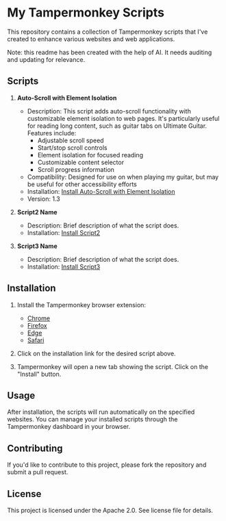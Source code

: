 # My Tampermonkey Scripts

This repository contains a collection of Tampermonkey scripts that I've created to enhance various websites and web applications.

Note: this readme has been created with the help of AI.  It needs auditing and updating for relevance.

## Scripts

1. **Auto-Scroll with Element Isolation**
   - Description: This script adds auto-scroll functionality with customizable element isolation to web pages. It's particularly useful for reading long content, such as guitar tabs on Ultimate Guitar. Features include:
     - Adjustable scroll speed
     - Start/stop scroll controls
     - Element isolation for focused reading
     - Customizable content selector
     - Scroll progress information
   - Compatibility: Designed for use on when playing my guitar, but may be useful for other accessibility efforts
   - Installation: [Install Auto-Scroll with Element Isolation](https://github.com/superbuddy22121/tampermonkeyscripts/blob/main/scripts/Auto-Scroll%20with%20Element%20Isolation%20(Complete)-1.3.user.js)
   - Version: 1.3

2. **Script2 Name**
   - Description: Brief description of what the script does.
   - Installation: [Install Script2](https://gitlab.com/your-username/your-repo/-/raw/main/scripts/script2.user.js)

3. **Script3 Name**
   - Description: Brief description of what the script does.
   - Installation: [Install Script3](https://gitlab.com/your-username/your-repo/-/raw/main/scripts/script3.user.js)

## Installation

1. Install the Tampermonkey browser extension:
   - [Chrome](https://chrome.google.com/webstore/detail/tampermonkey/dhdgffkkebhmkfjojejmpbldmpobfkfo)
   - [Firefox](https://addons.mozilla.org/en-US/firefox/addon/tampermonkey/)
   - [Edge](https://microsoftedge.microsoft.com/addons/detail/tampermonkey/iikmkjmpaadaobahmlepeloendndfphd)
   - [Safari](https://apps.apple.com/us/app/tampermonkey/id1482490089)

2. Click on the installation link for the desired script above.

3. Tampermonkey will open a new tab showing the script. Click on the "Install" button.

## Usage

After installation, the scripts will run automatically on the specified websites. You can manage your installed scripts through the Tampermonkey dashboard in your browser.

## Contributing

If you'd like to contribute to this project, please fork the repository and submit a pull request.

## License

This project is licensed under the Apache 2.0.  See license file for details.